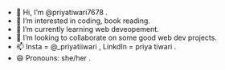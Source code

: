 - 👋 Hi, I’m @priyatiwari7678 .
- 👀 I’m interested in coding, book reading.
- 🌱 I’m currently learning web deveopement.
- 💞️ I’m looking to collaborate on some good web dev projects.
- 📫 Insta = @_priyatiiwari , LinkdIn = priya tiwari .
- 😄 Pronouns: she/her .
  

<!---
priyatiwari7678/priyatiwari7678 is a ✨ special ✨ repository because its `README.md` (this file) appears on your GitHub profile.
You can click the Preview link to take a look at your changes.
--->
